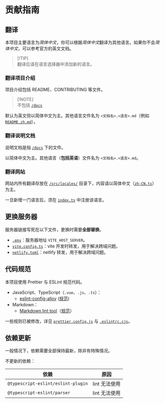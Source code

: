 # 贡献指南

## 翻译

本项目主要语言为*简体中文*，你可以根据*简体中文*翻译为其他语言。如果你不会*简体中文*，可以参考官方的英文文档。

> [!TIP]\
> 翻译后请在语言选择器中添加新的语言。

### 翻译项目介绍

项目介绍包括 README、CONTRIBUTING 等文件。

> [!NOTE]\
> 不包括 [`/docs`](./docs/)

默认为英文但以简体中文为主。其他语言文件名为 `<文档名>.<语言>.md`（例如 [`README.zh.md`](./README.zh.md)）。

### 翻译说明文档

说明文档是指 [`/docs`](./docs/) 下的文件。

以简体中文为主。其他语言（**包括英语**）文件名为 `<文档名>.<语言>.md`。

### 翻译网站

网站内所有翻译存放在 [`/src/locales/`](./src/locales/) 目录下，内容请以简体中文（[`zh-CN.ts`](./src/locales/zh-CN.ts)）为主。

一旦新增一门语言后，须在 [`index.ts`](./src/locales/index.ts) 中注册该语言。

## 更换服务器

服务器链接写死在以下文件，更换时需要**全部替换**。

- [`.env`](./.env)：服务器地址 `VITE_HOST_SERVER`。
- [`vite.config.ts`](./vite.config.ts)：vite 开发时转发，用于解决跨域问题。
- [`netlify.toml`](./netlify.toml)：netlify 转发，用于解决跨域问题。

## 代码规范

本项目使用 Prettier 与 ESLint 规范代码。

- JavaScript、TypeScript（`.vue`、`.js`、`.ts`）：
  - [eslint-config-alloy](https://github.com/AlloyTeam/eslint-config-alloy) ([规范](https://alloyteam.github.io/eslint-config-alloy/))
- Markdown：
  - [Markdown lint tool](https://github.com/markdownlint/markdownlint)（[规范](https://github.com/DavidAnson/markdownlint/blob/main/doc/md001.md)）

一些规则已被修改，详见 [`prettier.config.js`](./prettier.config.js) 与 [`.eslintrc.cjs`](./.eslintrc.cjs)。

## 依赖更新

一般情况下，依赖需要全部保持最新，除非有特殊情况。

不更新的依赖：

| 依赖                               | 原因          |
| ---------------------------------- | ------------- |
| `@typescript-eslint/eslint-plugin` | lint 无法使用 |
| `@typescript-eslint/parser`        | lint 无法使用 |
